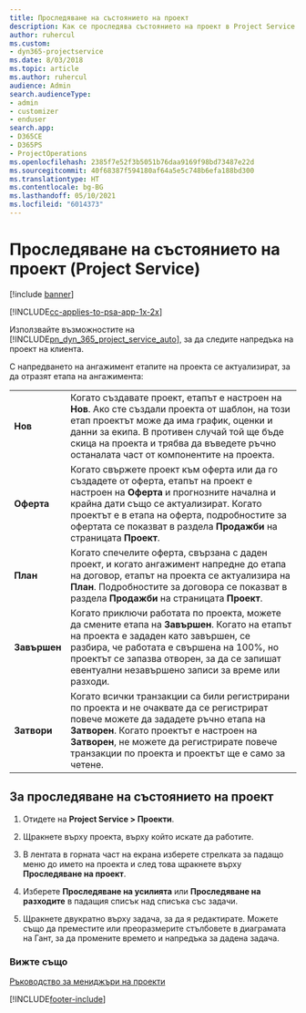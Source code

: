 ```yaml
---
title: Проследяване на състоянието на проект
description: Как се проследява състоянието на проект в Project Service
author: ruhercul
ms.custom:
- dyn365-projectservice
ms.date: 8/03/2018
ms.topic: article
ms.author: ruhercul
audience: Admin
search.audienceType:
- admin
- customizer
- enduser
search.app:
- D365CE
- D365PS
- ProjectOperations
ms.openlocfilehash: 2385f7e52f3b5051b76daa9169f98bd73487e22d
ms.sourcegitcommit: 40f68387f594180af64a5e5c748b6efa188bd300
ms.translationtype: HT
ms.contentlocale: bg-BG
ms.lasthandoff: 05/10/2021
ms.locfileid: "6014373"
---
```

# <a name="track-a-projects-status-project-service"></a>Проследяване на състоянието на проект (Project Service)

[!include [banner](../includes/psa-now-project-operations.md)]

[!INCLUDE[cc-applies-to-psa-app-1x-2x](../includes/cc-applies-to-psa-app-1x-2x.md)]

Използвайте възможностите на [!INCLUDE[pn_dyn_365_project_service_auto](../includes/pn-dyn-365-project-service-auto.md)], за да следите напредъка на проект на клиента.  

С напредването на ангажимент етапите на проекта се актуализират, за да отразят етапа на ангажимента:  


|              |                                                                                                                                                                                                                                                                                                  |
|--------------|--------------------------------------------------------------------------------------------------------------------------------------------------------------------------------------------------------------------------------------------------------------------------------------------------|
|   **Нов**    | Когато създавате проект, етапът е настроен на **Нов**. Ако сте създали проекта от шаблон, на този етап проектът може да има график, оценки и данни за екипа. В противен случай той ще бъде скица на проекта и трябва да въведете ръчно останалата част от компонентите на проекта. |
|  **Оферта**   |      Когато свържете проект към оферта или да го създадете от оферта, етапът на проект е настроен на **Оферта** и прогнозните начална и крайна дати също се актуализират. Когато проектът е в етапа на оферта, подробностите за офертата се показват в раздела **Продажби** на страницата **Проект**.      |
|   **План**   |                                     Когато спечелите оферта, свързана с даден проект, и когато ангажимент напредне до етапа на договор, етапът на проекта се актуализира на **План**. Подробностите за договора се показват в раздела **Продажби** на страницата **Проект**.                                      |
| **Завършен** |                    Когато приключи работата по проекта, можете да смените етапа на **Завършен**. Когато на етапът на проекта е зададен като завършен, се разбира, че работата е свършена на 100%, но проектът се запазва отворен, за да се запишат евентуални незавършено записи за време или разходи.                     |
|  **Затвори**   |           Когато всички транзакции са били регистрирани по проекта и не очаквате да се регистрират повече можете да зададете ръчно етапа на **Затворен**. Когато проектът е настроен на **Затворен**, не можете да регистрирате повече транзакции по проекта и проектът ще е само за четене.           |

## <a name="to-track-a-projects-status"></a>За проследяване на състоянието на проект  

1.  Отидете на **Project Service > Проекти**.  

2.  Щракнете върху проекта, върху който искате да работите.  

3.  В лентата в горната част на екрана изберете стрелката за падащо меню до името на проекта и след това щракнете върху **Проследяване на проект**.  

4.  Изберете **Проследяване на усилията** или **Проследяване на разходите** в падащия списък над списъка със задачи.  

5.  Щракнете двукратно върху задача, за да я редактирате. Можете също да преместите или преоразмерите стълбовете в диаграмата на Гант, за да промените времето и напредъка за дадена задача.  

### <a name="see-also"></a>Вижте също  
 [Ръководство за мениджъри на проекти](../psa/project-manager-guide.md)


[!INCLUDE[footer-include](../includes/footer-banner.md)]